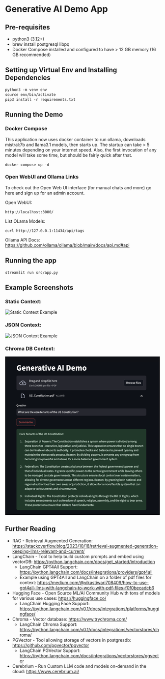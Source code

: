 # Generative AI Demo App

## Pre-requisites

- python3 (3.12+)
- brew install postgresql libpq
- Docker Compose installed and configured to have > 12 GB memory (16 GB recommended)

## Setting up Virtual Env and Installing Dependencies

```
python3 -m venv env
source env/bin/activate
pip3 install -r requirements.txt
```

## Running the Demo

### Docker Compose

This application now uses docker container to run ollama, downloads mistral:7b and llama3.1 models, then starts up. The startup can take > 5 minutes depending on your internet speed. Also, the first invocation of any model will take some time, but should be fairly quick after that.

```
docker compose up -d
```

### Open WebUI and Ollama Links

To check out the Open Web UI interface (for manual chats and more) go here and sign up for an admin account.

Open WebUI:

```
http://localhost:3000/
```

List OLama Models:

```
curl http://127.0.0.1:11434/api/tags
```

Ollama API Docs: https://github.com/ollama/ollama/blob/main/docs/api.md#api

## Running the app

```
streamlit run src/app.py
```

## Example Screenshots

### Static Context:

![Static Context Example](/etc/Static_Context_Example.png)

### JSON Context:

![JSON Context Example](/etc/JSON_Context_Example.png)

### Chroma DB Context:

![Chroma_DB_Example](/etc/Chroma_PDF_Example.png)

## Further Reading

- RAG - Retrieval Augmented Generation: https://stackoverflow.blog/2023/10/18/retrieval-augmented-generation-keeping-llms-relevant-and-current/
- LangChain - Tool to help build custom prompts and embed using vectorDB: https://python.langchain.com/docs/get_started/introduction
  - LangChain GPT4All Support: https://python.langchain.com/docs/integrations/providers/gpt4all
  - Example using GPT4All and LangChain on a folder of pdf files for context: https://medium.com/@vikastiwari708409/how-to-use-gpt4all-llms-with-langchain-to-work-with-pdf-files-f0f0becadcb6
- Hugging Face - Open Source ML/AI Community Hub with tons of models for various use cases: https://huggingface.co/
  - LangChain Hugging Face Support: https://python.langchain.com/v0.1/docs/integrations/platforms/huggingface/
- Chroma - Vector database: https://www.trychroma.com/
  - LangChain Chroma Support: https://python.langchain.com/v0.1/docs/integrations/vectorstores/chroma/
- PGVector - Tool allowing storage of vectors in postgresdb: https://github.com/pgvector/pgvector
  - LangChain PGVector Support: https://python.langchain.com/docs/integrations/vectorstores/pgvector
- Cerebrium - Run Custom LLM code and models on-demand in the cloud: https://www.cerebrium.ai/
